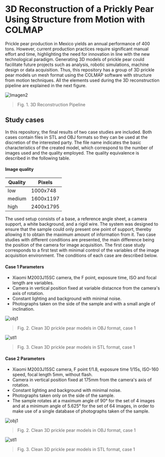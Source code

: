 # 3D Reconstruction of a Prickly Pear Using Structure from Motion with COLMAP

Prickle pear production in Mexico yields an annual
performance of 400 tons. However, current production practices
require significant manual effort and time, highlighting the need
for innovation in line with the new technological paradigm.
Generating 3D models of prickle pear could facilitate future
projects such as analysis, robotic simulations, machine design
or data acquisition. Thus, this repository has 
a group of 3D prickle pear models  un mesh format using the COLMAP software
with structure from motion techniques. All the elements used during the 3D reconstruction pipeline are explained in the next figure.


![Imagen2](https://github.com/user-attachments/assets/f328d085-4efd-416c-8256-f432beb7d312)
> Fig. 1. 3D Reconstruction Pipeline

## Study cases

In this repository, the final results of two case studies are included. 
Both cases contain files in STL and OBJ formats so they can be used at 
the discretion of the interested party. The file name indicates the basic 
characteristics of the created model, which correspond to the number of 
images used and the quality employed. The quality equivalence is described 
in the following table.

#### Image quality 
                    
Quality       | Pixels
------------- | -------------
low           | 1000x748
medium        | 1600x1197 
high          | 2400x1795 


The used setup consists of a base, a reference angle sheet, a camera support,
a white background, and a rigid wire. The system was designed to ensure that the
sample could only present one point of support, thereby allowing it to obtain the
maximum amount of information from it. Two case studies with different conditions 
are presented, the main difference being the position of the camera for image acquisition. 
The first case study corresponds to a first test with minimal control of the variables
of the image acquisition environment. The conditions of each case are described below.

#### Case 1 Parameters
- Xiaomi M2003J15SC camera, the F point, exposure time, ISO and focal length are variables.
- Camera in vertical position fixed at variable distacnce from the camera's axis of rotation.
- Constant lighting and background with minimal noise.
- Photographs taken on the side of the sample and with a small angle of inclination.

![obj1](https://github.com/user-attachments/assets/f52dc176-c54d-4be6-a710-8cec9be7223e)
> Fig. 2. Clean 3D prickle pear models in OBJ format, case 1

![stl1](https://github.com/user-attachments/assets/fad0077a-b78f-4139-91f1-0ec8a746c631)
> Fig. 3. Clean 3D prickle pear models in STL format, case 1




#### Case 2 Parameters
- Xiaomi M2003J15SC camera, F point f/1.8, exposure time 1/15s, ISO-160 speed, focal length 5mm, without flash.
- Camera in vertical position fixed at 175mm from the camera's axis of rotation.
- Constant lighting and background with minimal noise.
- Photographs taken only on the side of the sample.
- The sample rotates at a maximum angle of 90° for the set of 4 images and at a 
minimum angle of 5.625° for the set of 64 images, in order to make use of a single database 
of photographs taken of the sample.

![obj1](https://github.com/user-attachments/assets/f52dc176-c54d-4be6-a710-8cec9be7223e)
> Fig. 2. Clean 3D prickle pear models in OBJ format, case 1

![stl1](https://github.com/user-attachments/assets/fad0077a-b78f-4139-91f1-0ec8a746c631)
> Fig. 3. Clean 3D prickle pear models in STL format, case 1
